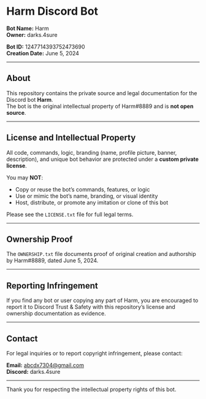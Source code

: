 # Harm Discord Bot

**Bot Name:** Harm  
**Owner:** darks.4sure

**Bot ID:** 1247714393752473690  
**Creation Date:** June 5, 2024

---

## About

This repository contains the private source and legal documentation for the Discord bot **Harm**.  
The bot is the original intellectual property of Harm#8889 and is **not open source**.

---

## License and Intellectual Property

All code, commands, logic, branding (name, profile picture, banner, description), and unique bot behavior are protected under a **custom private license**.

You may **NOT**:
- Copy or reuse the bot’s commands, features, or logic
- Use or mimic the bot’s name, branding, or visual identity
- Host, distribute, or promote any imitation or clone of this bot

Please see the `LICENSE.txt` file for full legal terms.

---

## Ownership Proof

The `OWNERSHIP.txt` file documents proof of original creation and authorship by Harm#8889, dated June 5, 2024.

---

## Reporting Infringement

If you find any bot or user copying any part of Harm, you are encouraged to report it to Discord Trust & Safety with this repository’s license and ownership documentation as evidence.

---

## Contact

For legal inquiries or to report copyright infringement, please contact:

**Email:** abcdx7304@gmail.com  
**Discord:** darks.4sure

---

Thank you for respecting the intellectual property rights of this bot.
